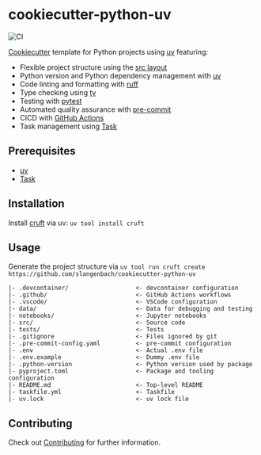# cookiecutter-python-uv

![CI](https://github.com/slangenbach/{{cookiecutter.project_slug}}/actions/workflows/ci.yml/badge.svg)

[Cookiecutter][1] template for Python projects using [uv][2] featuring:

- Flexible project structure using the [src layout][3]
- Python version and Python dependency management with [uv][2]
- Code linting and formatting with [ruff][4]
- Type checking using [ty][8]
- Testing with [pytest][5]
- Automated quality assurance with [pre-commit][6]
- CICD with [GitHub Actions][7]
- Task management using [Task][9]

## Prerequisites

- [uv][2]
- [Task][9]

## Installation

Install [cruft][10] via uv: `uv tool install cruft`

## Usage

Generate the project structure via `uv tool run cruft create https://github.com/slangenbach/cookiecutter-python-uv`

```
|- .devcontainer/                   <- devcontainer configuration
|- .github/                         <- GitHub Actions workflows
|- .vscode/                         <- VSCode configuration
|- data/                            <- Data for debugging and testing
|- notebooks/                       <- Jupyter notebooks
|- src/                             <- Source code
|- tests/                           <- Tests
|- .gitignore                       <- Files ignored by git
|- .pre-commit-config.yaml          <- pre-commit configuration
|- .env                             <- Actual .env file
|- .env.example                     <- Dummy .env file
|- .python-version                  <- Python version used by package
|- pyproject.toml                   <- Package and tooling configuration
|- README.md                        <- Top-level README
|- taskfile.yml                     <- Taskfile
|- uv.lock                          <- uv lock file
```

## Contributing

Check out [Contributing](Contributing.md) for further information.


[1]: https://github.com/cookiecutter/cookiecutter
[2]: https://docs.astral.sh/uv/
[3]: https://packaging.python.org/en/latest/discussions/src-layout-vs-flat-layout/
[4]: https://docs.astral.sh/ruff/
[5]: https://docs.pytest.org/en/stable/
[6]: https://pre-commit.com/
[7]: https://docs.github.com/en/actions
[8]: https://github.com/astral-sh/ty
[9]: https://taskfile.dev/
[10]: https://cruft.github.io/cruft/
